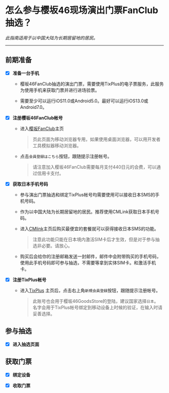 
# 怎么参与樱坂46现场演出门票FanClub抽选？
*此指南适用于以中国大陆为长期居留地的居民。*

---

## 前期准备

- [x] **准备一台手机**
  
   - 樱坂46FanClub抽选的演出门票，需要使用TixPlus的电子票服务，此服务为使用手机来获取门票并进行进场验票。
   
   - 需要至少可以运行iOS11.0或Android5.0。最好可以运行iOS13.0或Android7.0。

- [x] **注册樱坂46FanClub帐号**
  
  - 进入[樱坂FanClub](https://sakurazaka46.com/s/s46/page/about_fanclub?ima=0000)主页
    >页此页面为移动浏览器专用，如果使用桌面浏览器，可以用开发者工具模拟器移动浏览器。<br>
  - 点击`会員登録はこちら`按钮，跟随提示注册帐号。<br>
    >请注意加入樱坂46FanClub需要每月支付440日元的会费，可以通过信用卡支付。<br>

- [x] **获取日本手机号码**
  
  - 参与演出门票抽选和绑定TixPlus帐号均需要使用可以接收日本SMS的手机号码。<br>
  - 作为以中国大陆为长期居留地的居民。推荐使用CMLink获取日本手机号码。<br>
  - 进入[CMlink](https://www.cmlink.com/jp/zh/)主页后购买最便宜的套餐就可以获得接收日本SMS的功能。
    >注意此功能只能在日本境内激活SIM卡后才生效，但是对于参与抽选非必要。请放心。
 
  - 购买后会给你的注册邮箱发送一封邮件，邮件中会附带购买的手机号码，使用此手机号码即可参与抽选，不需要等拿到实体SIM卡。和激活手机卡。

- [x] **注册TixPlus帐号**
  
  - 进入[TixPlus](https://tixplus.jp/) 主页后，点击右上角`新規会員登録`按钮，跟随提示注册帐号。
    >此账号也会用于樱坂46GoodsStore的登陆，建议国家选择`日本`。<br>
    >名字会用于TixPlus帐号绑定到移动设备上时候的验证，在输入时请妥善选择。

## 参与抽选

- [x] **进入抽选页面**

## 获取门票

- [x] **绑定设备**

- [x] **收取门票**


